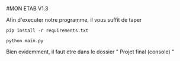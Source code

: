 #MON ETAB V1.3


Afin d'executer notre programme, il vous suffit de taper
    
    pip install -r requirements.txt

    python main.py

Bien evidemment, il faut etre  dans le dossier " Projet final (console) "
